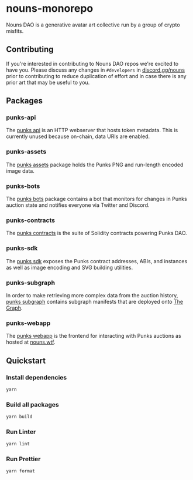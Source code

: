 # nouns-monorepo

Nouns DAO is a generative avatar art collective run by a group of crypto misfits.

## Contributing

If you're interested in contributing to Nouns DAO repos we're excited to have you. Please discuss any changes in `#developers` in [discord.gg/nouns](https://discord.gg/nouns) prior to contributing to reduce duplication of effort and in case there is any prior art that may be useful to you.

## Packages

### punks-api

The [punks api](packages/punks-api) is an HTTP webserver that hosts token metadata. This is currently unused because on-chain, data URIs are enabled.

### punks-assets

The [punks assets](packages/punks-assets) package holds the Punks PNG and run-length encoded image data.

### punks-bots

The [punks bots](packages/punks-bots) package contains a bot that monitors for changes in Punks auction state and notifies everyone via Twitter and Discord.

### punks-contracts

The [punks contracts](packages/punks-contracts) is the suite of Solidity contracts powering Punks DAO.

### punks-sdk

The [punks sdk](packages/punks-sdk) exposes the Punks contract addresses, ABIs, and instances as well as image encoding and SVG building utilities.

### punks-subgraph

In order to make retrieving more complex data from the auction history, [punks subgraph](packages/punks-subgraph) contains subgraph manifests that are deployed onto [The Graph](https://thegraph.com).

### punks-webapp

The [punks webapp](packages/punks-webapp) is the frontend for interacting with Punks auctions as hosted at [nouns.wtf](https://nouns.wtf).

## Quickstart

### Install dependencies

```sh
yarn
```

### Build all packages

```sh
yarn build
```

### Run Linter

```sh
yarn lint
```

### Run Prettier

```sh
yarn format
```
